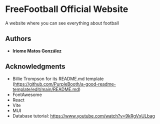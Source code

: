 # FreeFootball Official Website

A website where you can see everything about football

## Authors

  - **Iriome Matos González**

## Acknowledgments

  - Billie Trompson for its README.md template (https://github.com/PurpleBooth/a-good-readme-template/edit/main/README.md)
  - FontAwesome
  - React
  - Vite
  - MUI
  - Database tutorial: https://www.youtube.com/watch?v=9kRgVxULbag
